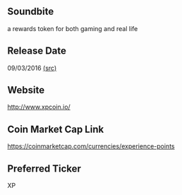 ## Soundbite

a rewards token for both gaming and real life

## Release Date

09/03/2016 [(src)](https://coinmarketcap.com/currencies/experience-points)

## Website

http://www.xpcoin.io/

## Coin Market Cap Link

https://coinmarketcap.com/currencies/experience-points

## Preferred Ticker

XP

